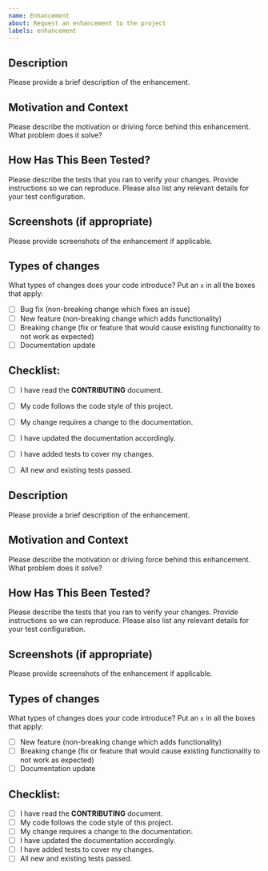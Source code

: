 ```yaml
---
name: Enhancement
about: Request an enhancement to the project
labels: enhancement
---
```


## Description

Please provide a brief description of the enhancement.

## Motivation and Context

Please describe the motivation or driving force behind this enhancement. What problem does it solve?

## How Has This Been Tested?

Please describe the tests that you ran to verify your changes. Provide instructions so we can reproduce. Please also list any relevant details for your test configuration.

## Screenshots (if appropriate)

Please provide screenshots of the enhancement if applicable.

## Types of changes

What types of changes does your code introduce? Put an `x` in all the boxes that apply:

- [ ] Bug fix (non-breaking change which fixes an issue)
- [ ] New feature (non-breaking change which adds functionality)
- [ ] Breaking change (fix or feature that would cause existing functionality to not work as expected)
- [ ] Documentation update

## Checklist:

- [ ] I have read the **CONTRIBUTING** document.
- [ ] My code follows the code style of this project.
- [ ] My change requires a change to the documentation.
- [ ] I have updated the documentation accordingly.
- [ ] I have added tests to cover my changes.
- [ ] All new and existing tests passed.


## Description

Please provide a brief description of the enhancement.

## Motivation and Context

Please describe the motivation or driving force behind this enhancement. What problem does it solve?

## How Has This Been Tested?

Please describe the tests that you ran to verify your changes. Provide instructions so we can reproduce. Please also list any relevant details for your test configuration.

## Screenshots (if appropriate)

Please provide screenshots of the enhancement if applicable.

## Types of changes

What types of changes does your code introduce? Put an `x` in all the boxes that apply:

- [ ] New feature (non-breaking change which adds functionality)
- [ ] Breaking change (fix or feature that would cause existing functionality to not work as expected)
- [ ] Documentation update

## Checklist:

- [ ] I have read the **CONTRIBUTING** document.
- [ ] My code follows the code style of this project.
- [ ] My change requires a change to the documentation.
- [ ] I have updated the documentation accordingly.
- [ ] I have added tests to cover my changes.
- [ ] All new and existing tests passed.
